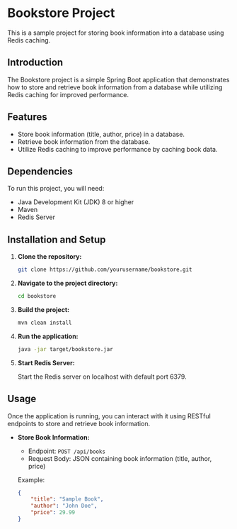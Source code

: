 # Bookstore Project

This is a sample project for storing book information into a database using Redis caching.

## Introduction

The Bookstore project is a simple Spring Boot application that demonstrates how to store and retrieve book information from a database while utilizing Redis caching for improved performance.

## Features

- Store book information (title, author, price) in a database.
- Retrieve book information from the database.
- Utilize Redis caching to improve performance by caching book data.

## Dependencies

To run this project, you will need:

- Java Development Kit (JDK) 8 or higher
- Maven
- Redis Server

## Installation and Setup

1. **Clone the repository:**

    ```bash
    git clone https://github.com/yourusername/bookstore.git
    ```

2. **Navigate to the project directory:**

    ```bash
    cd bookstore
    ```

3. **Build the project:**

    ```bash
    mvn clean install
    ```

4. **Run the application:**

    ```bash
    java -jar target/bookstore.jar
    ```

5. **Start Redis Server:**

    Start the Redis server on localhost with default port 6379.

## Usage

Once the application is running, you can interact with it using RESTful endpoints to store and retrieve book information.

- **Store Book Information:**
  - Endpoint: `POST /api/books`
  - Request Body: JSON containing book information (title, author, price)
  
  Example:
  ```json
  {
      "title": "Sample Book",
      "author": "John Doe",
      "price": 29.99
  }
